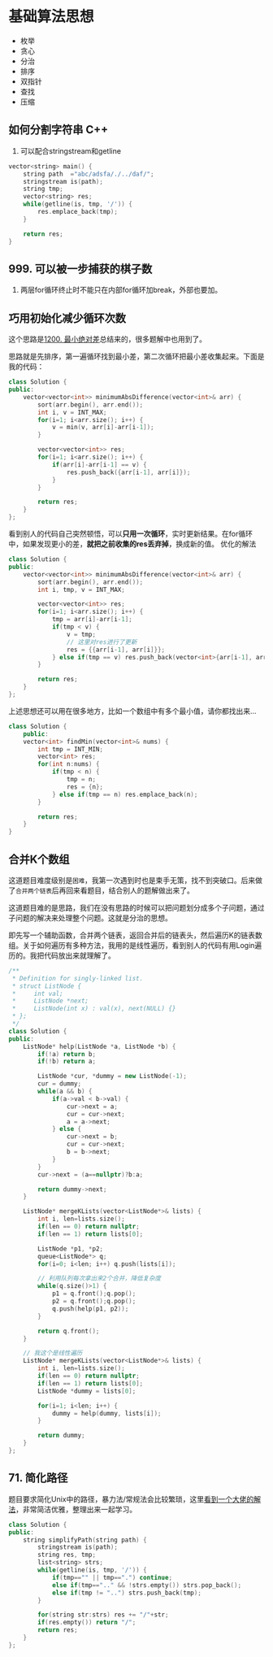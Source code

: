 # 基础算法思想
- 枚举
- 贪心
- 分治
- 排序
- 双指针
- 查找
- 压缩

## 如何分割字符串 C++
1. 可以配合stringstream和getline
```cpp
vector<string> main() {
    string path  ="abc/adsfa/./../daf/";
    stringstream is(path);
    string tmp;
    vector<string> res;
    while(getline(is, tmp, '/')) {
        res.emplace_back(tmp);
    }

    return res;
}
```

## 999. 可以被一步捕获的棋子数
1. 两层for循环终止时不能只在内部for循环加break，外部也要加。

## 巧用初始化减少循环次数
这个思路是[1200. 最小绝对差](https://leetcode-cn.com/problems/minimum-absolute-difference/)总结来的，很多题解中也用到了。

思路就是先排序，第一遍循环找到最小差，第二次循环把最小差收集起来。下面是我的代码：
```cpp
class Solution {
public:
    vector<vector<int>> minimumAbsDifference(vector<int>& arr) {
        sort(arr.begin(), arr.end());
        int i, v = INT_MAX;
        for(i=1; i<arr.size(); i++) {
            v = min(v, arr[i]-arr[i-1]);
        }

        vector<vector<int>> res;
        for(i=1; i<arr.size(); i++) {
            if(arr[i]-arr[i-1] == v) {
                res.push_back({arr[i-1], arr[i]});
            }
        }

        return res;
    }
};
```

看到别人的代码自己突然顿悟，可以**只用一次循环**，实时更新结果。在for循环中，如果发现更小的差，**就把之前收集的res丢弃掉**，换成新的值。
优化的解法
```cpp
class Solution {
public:
    vector<vector<int>> minimumAbsDifference(vector<int>& arr) {
        sort(arr.begin(), arr.end());
        int i, tmp, v = INT_MAX;

        vector<vector<int>> res;
        for(i=1; i<arr.size(); i++) {
            tmp = arr[i]-arr[i-1];
            if(tmp < v) {
                v = tmp;
                // 这里对res进行了更新
                res = {{arr[i-1], arr[i]}};
            } else if(tmp == v) res.push_back(vector<int>{arr[i-1], arr[i]});
        }

        return res;
    }
};
```

上述思想还可以用在很多地方，比如一个数组中有多个最小值，请你都找出来...
```cpp
class Solution {
    public:
    vector<int> findMin(vector<int>& nums) {
        int tmp = INT_MIN;
        vector<int> res;
        for(int n:nums) {
            if(tmp < n) {
                tmp = n;
                res = {n};
            } else if(tmp == n) res.emplace_back(n);
        }

        return res;
    }
}
```

## 合并K个数组
这道题目难度级别是`困难`，我第一次遇到时也是束手无策，找不到突破口。后来做了`合并两个链表`后再回来看题目，结合别人的题解做出来了。

这道题目难的是思路，我们在没有思路的时候可以把问题划分成多个子问题，通过子问题的解决来处理整个问题。这就是分治的思想。

即先写一个辅助函数，合并两个链表，返回合并后的链表头，然后遍历K的链表数组。关于如何遍历有多种方法，我用的是线性遍历，看到别人的代码有用Login遍历的。我把代码放出来就理解了。

```cpp
/**
 * Definition for singly-linked list.
 * struct ListNode {
 *     int val;
 *     ListNode *next;
 *     ListNode(int x) : val(x), next(NULL) {}
 * };
 */
class Solution {
public:
    ListNode* help(ListNode *a, ListNode *b) {
        if(!a) return b;
        if(!b) return a;

        ListNode *cur, *dummy = new ListNode(-1);
        cur = dummy;
        while(a && b) {
            if(a->val < b->val) {
                cur->next = a;
                cur = cur->next;
                a = a->next;
            } else {
                cur->next = b;
                cur = cur->next;
                b = b->next;
            }
        }
        cur->next = (a==nullptr)?b:a;

        return dummy->next;
    }

    ListNode* mergeKLists(vector<ListNode*>& lists) {
        int i, len=lists.size();
        if(len == 0) return nullptr;
        if(len == 1) return lists[0];

        ListNode *p1, *p2;
        queue<ListNode*> q;
        for(i=0; i<len; i++) q.push(lists[i]);

        // 利用队列每次拿出来2个合并，降低复杂度
        while(q.size()>1) {
            p1 = q.front();q.pop();
            p2 = q.front();q.pop();
            q.push(help(p1, p2));
        }

        return q.front();
    }

    // 我这个是线性遍历
    ListNode* mergeKLists(vector<ListNode*>& lists) {
        int i, len=lists.size();
        if(len == 0) return nullptr;
        if(len == 1) return lists[0];
        ListNode *dummy = lists[0];

        for(i=1; i<len; i++) {
            dummy = help(dummy, lists[i]);
        }

        return dummy;
    }
};
```

## 71. 简化路径
题目要求简化Unix中的路径，暴力法/常规法会比较繁琐，这里[看到一个大佬的解法](https://leetcode-cn.com/problems/simplify-path/solution/cli-yong-stringstreamhe-getlinefen-ge-zi-fu-chuan-/)，非常简洁优雅，整理出来一起学习。

```cpp
class Solution {
public:
    string simplifyPath(string path) {
        stringstream is(path);
        string res, tmp;
        list<string> strs;
        while(getline(is, tmp, '/')) {
            if(tmp=="" || tmp==".") continue;
            else if(tmp==".." && !strs.empty()) strs.pop_back();
            else if(tmp != "..") strs.push_back(tmp);
        }

        for(string str:strs) res += "/"+str;
        if(res.empty()) return "/";
        return res;
    }
};
```
